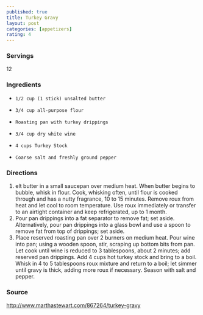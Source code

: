 ```yaml
---
published: true
title: Turkey Gravy
layout: post
categories: [appetizers]
rating: 4
---
```

### Servings
12

### Ingredients
-     1/2 cup (1 stick) unsalted butter
-     3/4 cup all-purpose flour
-     Roasting pan with turkey drippings
-     3/4 cup dry white wine
-     4 cups Turkey Stock
-     Coarse salt and freshly ground pepper


### Directions
1. elt butter in a small saucepan over medium heat. When butter begins to bubble, whisk in flour. Cook, whisking often, until flour is cooked through and has a nutty fragrance, 10 to 15 minutes. Remove roux from heat and let cool to room temperature. Use roux immediately or transfer to an airtight container and keep refrigerated, up to 1 month.
2. Pour pan drippings into a fat separator to remove fat; set aside. Alternatively, pour pan drippings into a glass bowl and use a spoon to remove fat from top of drippings; set aside.
3. Place reserved roasting pan over 2 burners on medium heat. Pour wine into pan; using a wooden spoon, stir, scraping up bottom bits from pan. Let cook until wine is reduced to 3 tablespoons, about 2 minutes; add reserved pan drippings. Add 4 cups hot turkey stock and bring to a boil. Whisk in 4 to 5 tablespoons roux mixture and return to a boil; let simmer until gravy is thick, adding more roux if necessary. Season with salt and pepper.

### Source
<a href="http://www.marthastewart.com/867264/turkey-gravy" target="new">http://www.marthastewart.com/867264/turkey-gravy</a>
